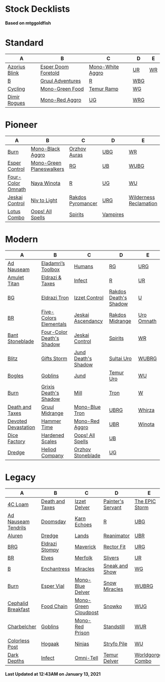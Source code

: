 # Stock Decklists
#### Based on mtggoldfish


# Standard

|                              A                               |                                    B                                     |                                 C                                  |                    D                     |                   E                    |
|--------------------------------------------------------------|--------------------------------------------------------------------------|--------------------------------------------------------------------|------------------------------------------|----------------------------------------|
|[Azorius Blink](./mtggoldfish/Standard/decks/Azorius_Blink.md)|[Esper Doom Foretold](./mtggoldfish/Standard/decks/Esper_Doom_Foretold.md)|[Mono-White Aggro](./mtggoldfish/Standard/decks/Mono-White_Aggro.md)|[UR](./mtggoldfish/Standard/decks/UR.md)  |[WR](./mtggoldfish/Standard/decks/WR.md)|
|[B](./mtggoldfish/Standard/decks/B.md)                        |[Gruul Adventures](./mtggoldfish/Standard/decks/Gruul_Adventures.md)      |[R](./mtggoldfish/Standard/decks/R.md)                              |[WBG](./mtggoldfish/Standard/decks/WBG.md)|                                        |
|[Cycling](./mtggoldfish/Standard/decks/Cycling.md)            |[Mono-Green Food](./mtggoldfish/Standard/decks/Mono-Green_Food.md)        |[Temur Ramp](./mtggoldfish/Standard/decks/Temur_Ramp.md)            |[WG](./mtggoldfish/Standard/decks/WG.md)  |                                        |
|[Dimir Rogues](./mtggoldfish/Standard/decks/Dimir_Rogues.md)  |[Mono-Red Aggro](./mtggoldfish/Standard/decks/Mono-Red_Aggro.md)          |[UG](./mtggoldfish/Standard/decks/UG.md)                            |[WRG](./mtggoldfish/Standard/decks/WRG.md)|                                        |


# Pioneer

|                                  A                                  |                                         B                                         |                                  C                                  |                         D                         |                                       E                                       |
|---------------------------------------------------------------------|-----------------------------------------------------------------------------------|---------------------------------------------------------------------|---------------------------------------------------|-------------------------------------------------------------------------------|
|[Burn](./mtggoldfish/Pioneer/decks/Burn.md)                          |[Mono-Black Aggro](./mtggoldfish/Pioneer/decks/Mono-Black_Aggro.md)                |[Orzhov Auras](./mtggoldfish/Pioneer/decks/Orzhov_Auras.md)          |[UBG](./mtggoldfish/Pioneer/decks/UBG.md)          |[WR](./mtggoldfish/Pioneer/decks/WR.md)                                        |
|[Esper Control](./mtggoldfish/Pioneer/decks/Esper_Control.md)        |[Mono-Green Planeswalkers](./mtggoldfish/Pioneer/decks/Mono-Green_Planeswalkers.md)|[RG](./mtggoldfish/Pioneer/decks/RG.md)                              |[UB](./mtggoldfish/Pioneer/decks/UB.md)            |[WUBG](./mtggoldfish/Pioneer/decks/WUBG.md)                                    |
|[Four-Color Omnath](./mtggoldfish/Pioneer/decks/Four-Color_Omnath.md)|[Naya Winota](./mtggoldfish/Pioneer/decks/Naya_Winota.md)                          |[R](./mtggoldfish/Pioneer/decks/R.md)                                |[UG](./mtggoldfish/Pioneer/decks/UG.md)            |[WU](./mtggoldfish/Pioneer/decks/WU.md)                                        |
|[Jeskai Control](./mtggoldfish/Pioneer/decks/Jeskai_Control.md)      |[Niv to Light](./mtggoldfish/Pioneer/decks/Niv_to_Light.md)                        |[Rakdos Pyromancer](./mtggoldfish/Pioneer/decks/Rakdos_Pyromancer.md)|[URG](./mtggoldfish/Pioneer/decks/URG.md)          |[Wilderness Reclamation](./mtggoldfish/Pioneer/decks/Wilderness_Reclamation.md)|
|[Lotus Combo](./mtggoldfish/Pioneer/decks/Lotus_Combo.md)            |[Oops! All Spells](./mtggoldfish/Pioneer/decks/Oops!_All_Spells.md)                |[Spirits](./mtggoldfish/Pioneer/decks/Spirits.md)                    |[Vampires](./mtggoldfish/Pioneer/decks/Vampires.md)|                                                                               |


# Modern

|                                   A                                    |                                         B                                          |                                   C                                    |                                     D                                      |                          E                           |
|------------------------------------------------------------------------|------------------------------------------------------------------------------------|------------------------------------------------------------------------|----------------------------------------------------------------------------|------------------------------------------------------|
|[Ad Nauseam](./mtggoldfish/Modern/decks/Ad_Nauseam.md)                  |[Eladamri’s Toolbox](./mtggoldfish/Modern/decks/Eladamri’s_Toolbox.md)              |[Humans](./mtggoldfish/Modern/decks/Humans.md)                          |[RG](./mtggoldfish/Modern/decks/RG.md)                                      |[URG](./mtggoldfish/Modern/decks/URG.md)              |
|[Amulet Titan](./mtggoldfish/Modern/decks/Amulet_Titan.md)              |[Eldrazi & Taxes](./mtggoldfish/Modern/decks/Eldrazi_&_Taxes.md)                    |[Infect](./mtggoldfish/Modern/decks/Infect.md)                          |[R](./mtggoldfish/Modern/decks/R.md)                                        |[UR](./mtggoldfish/Modern/decks/UR.md)                |
|[BG](./mtggoldfish/Modern/decks/BG.md)                                  |[Eldrazi Tron](./mtggoldfish/Modern/decks/Eldrazi_Tron.md)                          |[Izzet Control](./mtggoldfish/Modern/decks/Izzet_Control.md)            |[Rakdos Death's Shadow](./mtggoldfish/Modern/decks/Rakdos_Death's_Shadow.md)|[U](./mtggoldfish/Modern/decks/U.md)                  |
|[BR](./mtggoldfish/Modern/decks/BR.md)                                  |[Five-Colors Elementals](./mtggoldfish/Modern/decks/Five-Colors_Elementals.md)      |[Jeskai Ascendancy](./mtggoldfish/Modern/decks/Jeskai_Ascendancy.md)    |[Rakdos Midrange](./mtggoldfish/Modern/decks/Rakdos_Midrange.md)            |[Uro Omnath](./mtggoldfish/Modern/decks/Uro_Omnath.md)|
|[Bant Stoneblade](./mtggoldfish/Modern/decks/Bant_Stoneblade.md)        |[Four-Color Death's Shadow](./mtggoldfish/Modern/decks/Four-Color_Death's_Shadow.md)|[Jeskai Control](./mtggoldfish/Modern/decks/Jeskai_Control.md)          |[Spirits](./mtggoldfish/Modern/decks/Spirits.md)                            |[WR](./mtggoldfish/Modern/decks/WR.md)                |
|[Blitz](./mtggoldfish/Modern/decks/Blitz.md)                            |[Gifts Storm](./mtggoldfish/Modern/decks/Gifts_Storm.md)                            |[Jund Death's Shadow](./mtggoldfish/Modern/decks/Jund_Death's_Shadow.md)|[Sultai Uro](./mtggoldfish/Modern/decks/Sultai_Uro.md)                      |[WUBRG](./mtggoldfish/Modern/decks/WUBRG.md)          |
|[Bogles](./mtggoldfish/Modern/decks/Bogles.md)                          |[Goblins](./mtggoldfish/Modern/decks/Goblins.md)                                    |[Jund](./mtggoldfish/Modern/decks/Jund.md)                              |[Temur Uro](./mtggoldfish/Modern/decks/Temur_Uro.md)                        |[WU](./mtggoldfish/Modern/decks/WU.md)                |
|[Burn](./mtggoldfish/Modern/decks/Burn.md)                              |[Grixis Death's Shadow](./mtggoldfish/Modern/decks/Grixis_Death's_Shadow.md)        |[Mill](./mtggoldfish/Modern/decks/Mill.md)                              |[Tron](./mtggoldfish/Modern/decks/Tron.md)                                  |[W](./mtggoldfish/Modern/decks/W.md)                  |
|[Death and Taxes](./mtggoldfish/Modern/decks/Death_and_Taxes.md)        |[Gruul Midrange](./mtggoldfish/Modern/decks/Gruul_Midrange.md)                      |[Mono-Blue Tron](./mtggoldfish/Modern/decks/Mono-Blue_Tron.md)          |[UBRG](./mtggoldfish/Modern/decks/UBRG.md)                                  |[Whirza](./mtggoldfish/Modern/decks/Whirza.md)        |
|[Devoted Devastation](./mtggoldfish/Modern/decks/Devoted_Devastation.md)|[Hammer Time](./mtggoldfish/Modern/decks/Hammer_Time.md)                            |[Mono-Red Aggro](./mtggoldfish/Modern/decks/Mono-Red_Aggro.md)          |[UBR](./mtggoldfish/Modern/decks/UBR.md)                                    |[Winota](./mtggoldfish/Modern/decks/Winota.md)        |
|[Dice Factory](./mtggoldfish/Modern/decks/Dice_Factory.md)              |[Hardened Scales](./mtggoldfish/Modern/decks/Hardened_Scales.md)                    |[Oops! All Spells](./mtggoldfish/Modern/decks/Oops!_All_Spells.md)      |[UB](./mtggoldfish/Modern/decks/UB.md)                                      |                                                      |
|[Dredge](./mtggoldfish/Modern/decks/Dredge.md)                          |[Heliod Company](./mtggoldfish/Modern/decks/Heliod_Company.md)                      |[Orzhov Stoneblade](./mtggoldfish/Modern/decks/Orzhov_Stoneblade.md)    |[UG](./mtggoldfish/Modern/decks/UG.md)                                      |                                                      |


# Legacy

|                                   A                                    |                               B                                |                                    C                                     |                                 D                                  |                                 E                                  |
|------------------------------------------------------------------------|----------------------------------------------------------------|--------------------------------------------------------------------------|--------------------------------------------------------------------|--------------------------------------------------------------------|
|[4C Loam](./mtggoldfish/Legacy/decks/4C_Loam.md)                        |[Death and Taxes](./mtggoldfish/Legacy/decks/Death_and_Taxes.md)|[Izzet Delver](./mtggoldfish/Legacy/decks/Izzet_Delver.md)                |[Painter's Servant](./mtggoldfish/Legacy/decks/Painter's_Servant.md)|[The EPIC Storm](./mtggoldfish/Legacy/decks/The_EPIC_Storm.md)      |
|[Ad Nauseam Tendrils](./mtggoldfish/Legacy/decks/Ad_Nauseam_Tendrils.md)|[Doomsday](./mtggoldfish/Legacy/decks/Doomsday.md)              |[Karn Echoes](./mtggoldfish/Legacy/decks/Karn_Echoes.md)                  |[R](./mtggoldfish/Legacy/decks/R.md)                                |[UBG](./mtggoldfish/Legacy/decks/UBG.md)                            |
|[Aluren](./mtggoldfish/Legacy/decks/Aluren.md)                          |[Dredge](./mtggoldfish/Legacy/decks/Dredge.md)                  |[Lands](./mtggoldfish/Legacy/decks/Lands.md)                              |[Reanimator](./mtggoldfish/Legacy/decks/Reanimator.md)              |[UBR](./mtggoldfish/Legacy/decks/UBR.md)                            |
|[BRG](./mtggoldfish/Legacy/decks/BRG.md)                                |[Eldrazi Stompy](./mtggoldfish/Legacy/decks/Eldrazi_Stompy.md)  |[Maverick](./mtggoldfish/Legacy/decks/Maverick.md)                        |[Rector Fit](./mtggoldfish/Legacy/decks/Rector_Fit.md)              |[URG](./mtggoldfish/Legacy/decks/URG.md)                            |
|[BR](./mtggoldfish/Legacy/decks/BR.md)                                  |[Elves](./mtggoldfish/Legacy/decks/Elves.md)                    |[Merfolk](./mtggoldfish/Legacy/decks/Merfolk.md)                          |[Slivers](./mtggoldfish/Legacy/decks/Slivers.md)                    |[UR](./mtggoldfish/Legacy/decks/UR.md)                              |
|[B](./mtggoldfish/Legacy/decks/B.md)                                    |[Enchantress](./mtggoldfish/Legacy/decks/Enchantress.md)        |[Miracles](./mtggoldfish/Legacy/decks/Miracles.md)                        |[Sneak and Show](./mtggoldfish/Legacy/decks/Sneak_and_Show.md)      |[WG](./mtggoldfish/Legacy/decks/WG.md)                              |
|[Burn](./mtggoldfish/Legacy/decks/Burn.md)                              |[Esper Vial](./mtggoldfish/Legacy/decks/Esper_Vial.md)          |[Mono-Blue Delver](./mtggoldfish/Legacy/decks/Mono-Blue_Delver.md)        |[Snow Miracles](./mtggoldfish/Legacy/decks/Snow_Miracles.md)        |[WUBRG](./mtggoldfish/Legacy/decks/WUBRG.md)                        |
|[Cephalid Breakfast](./mtggoldfish/Legacy/decks/Cephalid_Breakfast.md)  |[Food Chain](./mtggoldfish/Legacy/decks/Food_Chain.md)          |[Mono-Green Cloudpost](./mtggoldfish/Legacy/decks/Mono-Green_Cloudpost.md)|[Snowko](./mtggoldfish/Legacy/decks/Snowko.md)                      |[WUG](./mtggoldfish/Legacy/decks/WUG.md)                            |
|[Charbelcher](./mtggoldfish/Legacy/decks/Charbelcher.md)                |[Goblins](./mtggoldfish/Legacy/decks/Goblins.md)                |[Mono-Red Prison](./mtggoldfish/Legacy/decks/Mono-Red_Prison.md)          |[Standstill](./mtggoldfish/Legacy/decks/Standstill.md)              |[WUR](./mtggoldfish/Legacy/decks/WUR.md)                            |
|[Colorless Post](./mtggoldfish/Legacy/decks/Colorless_Post.md)          |[Hogaak](./mtggoldfish/Legacy/decks/Hogaak.md)                  |[Ninjas](./mtggoldfish/Legacy/decks/Ninjas.md)                            |[Stryfo Pile](./mtggoldfish/Legacy/decks/Stryfo_Pile.md)            |[WU](./mtggoldfish/Legacy/decks/WU.md)                              |
|[Dark Depths](./mtggoldfish/Legacy/decks/Dark_Depths.md)                |[Infect](./mtggoldfish/Legacy/decks/Infect.md)                  |[Omni-Tell](./mtggoldfish/Legacy/decks/Omni-Tell.md)                      |[Temur Delver](./mtggoldfish/Legacy/decks/Temur_Delver.md)          |[Worldgorger Combo](./mtggoldfish/Legacy/decks/Worldgorger_Combo.md)|



#### Last Updated at 12:43AM on January 13, 2021